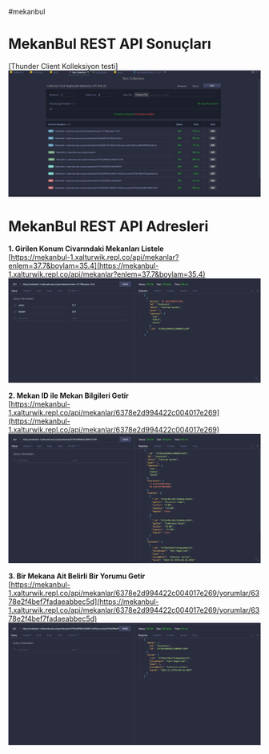 #mekanbul
# MekanBul REST API Sonuçları #
[Thunder Client Kolleksiyon testi]
![test resmi](https://github.com/EmilNaghizade/MekanBul/blob/odev6/resimler/test.jpg) <br>
# MekanBul REST API Adresleri #

**1. Girilen Konum Civarındaki Mekanları Listele** <br>
[https://mekanbul-1.xalturwik.repl.co/api/mekanlar?enlem=37.7&boylam=35.4](https://mekanbul-1.xalturwik.repl.co/api/mekanlar?enlem=37.7&boylam=35.4) <br>
![mekan resmi](https://github.com/EmilNaghizade/MekanBul/blob/odev5/resimler/mekan.jpg) <br>

**2. Mekan ID ile Mekan Bilgileri Getir** <br>
[https://mekanbul-1.xalturwik.repl.co/api/mekanlar/6378e2d994422c004017e269](https://mekanbul-1.xalturwik.repl.co/api/mekanlar/6378e2d994422c004017e269) <br>
![mekanlar resmi](https://github.com/EmilNaghizade/MekanBul/blob/odev5/resimler/mekanlar.jpg) <br>

**3. Bir Mekana Ait Belirli Bir Yorumu Getir** <br>
[https://mekanbul-1.xalturwik.repl.co/api/mekanlar/6378e2d994422c004017e269/yorumlar/6378e2f4bef7fadaeabbec5d](https://mekanbul-1.xalturwik.repl.co/api/mekanlar/6378e2d994422c004017e269/yorumlar/6378e2f4bef7fadaeabbec5d) <br>
![mekanlar resmi](https://github.com/EmilNaghizade/MekanBul/blob/odev5/resimler/yorum.jpg) <br>
